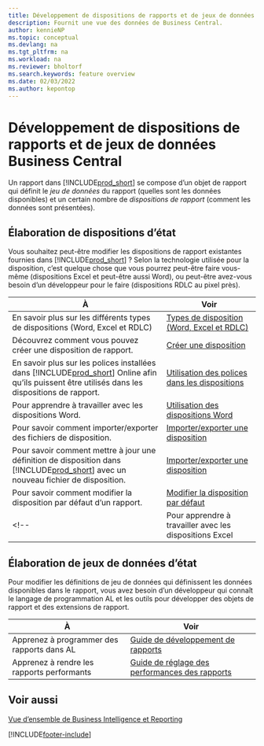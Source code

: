 ```yaml
---
title: Développement de dispositions de rapports et de jeux de données
description: Fournit une vue des données de Business Central.
author: kennieNP
ms.topic: conceptual
ms.devlang: na
ms.tgt_pltfrm: na
ms.workload: na
ms.reviewer: bholtorf
ms.search.keywords: feature overview
ms.date: 02/03/2022
ms.author: kepontop
---
```


# Développement de dispositions de rapports et de jeux de données Business Central

Un rapport dans [!INCLUDE[prod_short](includes/prod_short.md)] se compose d’un objet de rapport qui définit le _jeu de données_ du rapport (quelles sont les données disponibles) et un certain nombre de _dispositions de rapport_ (comment les données sont présentées).  

## Élaboration de dispositions d’état

Vous souhaitez peut-être modifier les dispositions de rapport existantes fournies dans [!INCLUDE[prod_short](includes/prod_short.md)] ? Selon la technologie utilisée pour la disposition, c’est quelque chose que vous pourrez peut-être faire vous-même (dispositions Excel et peut-être aussi Word), ou peut-être avez-vous besoin d’un développeur pour le faire (dispositions RDLC au pixel près).

| À | Voir |
|--|--|
| En savoir plus sur les différents types de dispositions (Word, Excel et RDLC) | [Types de disposition (Word, Excel et RDLC)](ui-manage-report-layouts.md) |
| Découvrez comment vous pouvez créer une disposition de rapport. | [Créer une disposition](ui-how-create-custom-report-layout.md) |
| En savoir plus sur les polices installées dans [!INCLUDE[prod_short](includes/prod_short.md)] Online afin qu’ils puissent être utilisés dans les dispositions de rapport. | [Utilisation des polices dans les dispositions](ui-fonts.md) |
| Pour apprendre à travailler avec les dispositions Word. | [Utilisation des dispositions Word](ui-how-add-fields-word-report-layout.md) |
| Pour savoir comment importer/exporter des fichiers de disposition. | [Importer/exporter une disposition](ui-how-import-and-export-report-layout.md) |
| Pour savoir comment mettre à jour une définition de disposition dans [!INCLUDE[prod_short](includes/prod_short.md)] avec un nouveau fichier de disposition. | [Importer/exporter une disposition](ui-how-import-and-export-report-layout.md) |
| Pour savoir comment modifier la disposition par défaut d’un rapport. | [Modifier la disposition par défaut](ui-how-change-layout-currently-used-report.md) |
<!-- | Pour apprendre à travailler avec les dispositions Excel | [Utilisation des dispositions d’Excel](ui-how-add-fields-word-report-layout.md) | -->

## Élaboration de jeux de données d’état

 Pour modifier les définitions de jeu de données qui définissent les données disponibles dans le rapport, vous avez besoin d’un développeur qui connaît le langage de programmation AL et les outils pour développer des objets de rapport et des extensions de rapport.

| À | Voir |
|--|--|
| Apprenez à programmer des rapports dans AL | [Guide de développement de rapports](/dynamics365/business-central/dev-itpro/developer/devenv-reports) |
| Apprenez à rendre les rapports performants | [Guide de réglage des performances des rapports](/dynamics365/business-central/dev-itpro/performance/performance-developer#writing-efficient-reports) |

## Voir aussi

[Vue d’ensemble de Business Intelligence et Reporting](reports-use-reports.md)


[!INCLUDE[footer-include](includes/footer-banner.md)]